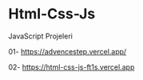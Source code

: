 # Html-Css-Js
JavaScript Projeleri

01- https://advencestep.vercel.app/

02- https://html-css-js-ft1s.vercel.app
